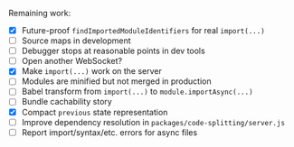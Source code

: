 Remaining work:

- [x] Future-proof `findImportedModuleIdentifiers` for real `import(...)`
- [ ] Source maps in development
- [ ] Debugger stops at reasonable points in dev tools
- [ ] Open another WebSocket?
- [x] Make `import(...)` work on the server
- [ ] Modules are minified but not merged in production
- [ ] Babel transform from `import(...)` to `module.importAsync(...)`
- [ ] Bundle cachability story
- [x] Compact `previous` state representation
- [ ] Improve dependency resolution in `packages/code-splitting/server.js`
- [ ] Report import/syntax/etc. errors for async files
